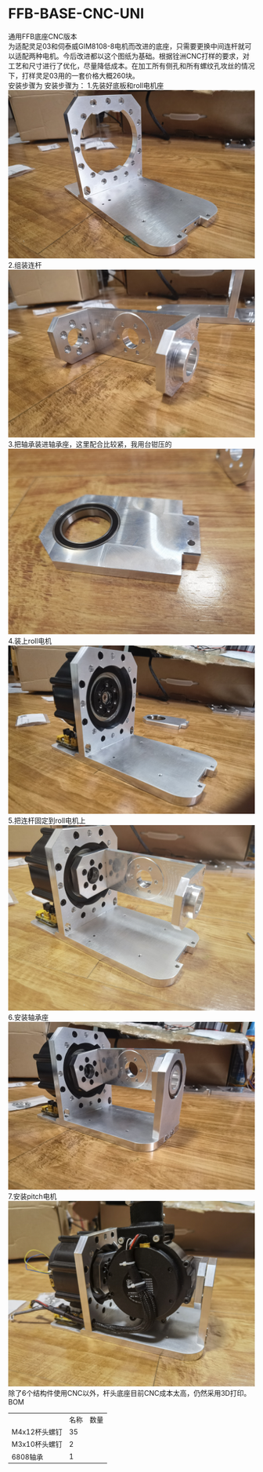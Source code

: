 # FFB-BASE-CNC-UNI
通用FFB底座CNC版本<br>
为适配灵足03和伺泰威GIM8108-8电机而改进的底座，只需要更换中间连杆就可以适配两种电机。今后改进都以这个图纸为基础。根据铨洲CNC打样的要求，对工艺和尺寸进行了优化，尽量降低成本。在加工所有侧孔和所有螺纹孔攻丝的情况下，打样灵足03用的一套价格大概260块。<br>
安装步骤为
安装步骤为：
1.先装好底板和roll电机座
<img src="img/IMG_20241215_162437.jpg"/>
2.组装连杆
<img src="img/IMG_20241215_162445.jpg"/>
3.把轴承装进轴承座，这里配合比较紧，我用台钳压的
<img src="img/IMG_20241215_162501.jpg" />
4.装上roll电机
<img src="img/IMG_20241215_170827.jpg" />
5.把连杆固定到roll电机上
<img src="img/IMG_20241215_171101.jpg" />
6.安装轴承座
<img src="img/IMG_20241215_171315.jpg" />
7.安装pitch电机
<img src="img/IMG_20241215_175012.jpg" />
除了6个结构件使用CNC以外，杆头底座目前CNC成本太高，仍然采用3D打印。
<br>BOM
<table>
<th><td>名称</td><td>数量</td></th>
<tr><td>M4x12杯头螺钉</td><td>35</td></tr>
<tr><td>M3x10杯头螺钉</td><td>2</td></tr>
<tr><td>6808轴承</td><td>1</td></tr>
</table>